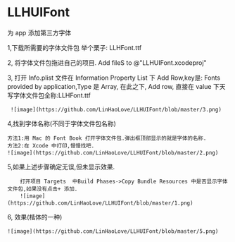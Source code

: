 # LLHUIFont
为 app 添加第三方字体


1,下载所需要的字体文件包 举个栗子: LLHFont.ttf

2, 将字体文件包拖进自己的项目. Add fileS to @"LLHUIFont.xcodeproj"

3, 打开 Info.plist 文件在 Information Property List 下 Add Row,key是: Fonts provided by application,Type 是 Array,
	 在此之下, Add row, 直接在 value 下天写字体文件包全称:LLHFont.ttf
	 
	 ![image](https://github.com/LinHaoLove/LLHUIFont/blob/master/3.png)
	 
	 
4,找到字体名称(不同于字体文件包名称)

	方法1:用 Mac 的 Font Book 打开字体文件包.弹出框顶部显示的就是字体的名称.
	方法2:在 Xcode 中打印,慢慢找吧.
	![image](https://github.com/LinHaoLove/LLHUIFont/blob/master/2.png)
	
		
5,如果上述步骤确定无误,但未显示效果.

        打开项目 Targets  中Build Phases->Copy Bundle Resources 中是否显示字体文件包,如果没有点击+ 添加.
        ![image](https://github.com/LinHaoLove/LLHUIFont/blob/master/1.png)
        
        	 
6, 效果(楷体的一种)
		
	![image](https://github.com/LinHaoLove/LLHUIFont/blob/master/5.png)

